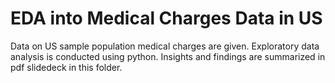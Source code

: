# EDA into Medical Charges Data in US

Data on US sample population medical charges are given. Exploratory data analysis is conducted using python. Insights and findings are summarized in pdf slidedeck in this folder. 

 
